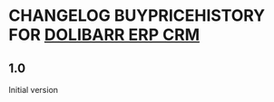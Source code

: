# CHANGELOG BUYPRICEHISTORY FOR [DOLIBARR ERP CRM](https://www.dolibarr.org)

## 1.0

Initial version
